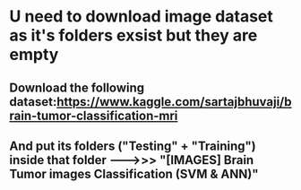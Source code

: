 # U need to download image dataset as it's folders exsist but they are empty 
## Download the following dataset:https://www.kaggle.com/sartajbhuvaji/brain-tumor-classification-mri
## And put its folders ("Testing" + "Training") inside that folder --->>> "[IMAGES] Brain Tumor images Classification (SVM & ANN)"
